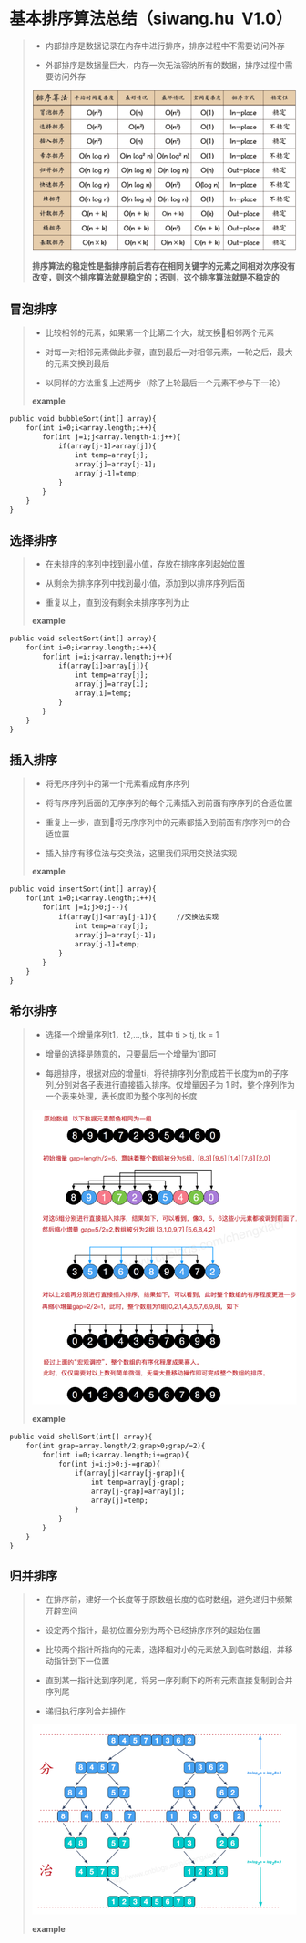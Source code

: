 # 基本排序算法总结（siwang.hu&nbsp;&nbsp;V1.0）  
> + 内部排序是数据记录在内存中进行排序，排序过程中不需要访问外存  
>  
> + 外部排序是数据量巨大，内存一次无法容纳所有的数据，排序过程中需要访问外存  
>  
> ![图片](./data/sort.png)  
>  
> **排序算法的稳定性是指排序前后若存在相同关键字的元素之间相对次序没有改变，则这个排序算法就是稳定的；否则，这个排序算法就是不稳定的**  
>  
## 冒泡排序  
> + 比较相邻的元素，如果第一个比第二个大，就交换相邻两个元素  
>  
> + 对每一对相邻元素做此步骤，直到最后一对相邻元素，一轮之后，最大的元素交换到最后  
>  
> + 以同样的方法重复上述两步（除了上轮最后一个元素不参与下一轮）  
>  
> **example**  
```
public void bubbleSort(int[] array){
    for(int i=0;i<array.length;i++){
        for(int j=1;j<array.length-i;j++){
            if(array[j-1]>array[j]){
                int temp=array[j];
                array[j]=array[j-1];
                array[j-1]=temp;
            }
        }
    }
}
```
## 选择排序  
> + 在未排序的序列中找到最小值，存放在排序序列起始位置  
>  
> + 从剩余为排序序列中找到最小值，添加到以排序序列后面  
>  
> + 重复以上，直到没有剩余未排序序列为止  
>  
> **example**  
```
public void selectSort(int[] array){
    for(int i=0;i<array.length;i++){
        for(int j=i;j<array.length;j++){
            if(array[i]>array[j]){
                int temp=array[j];
                array[j]=array[i];
                array[i]=temp;
            }
        }
    }
}
```
## 插入排序  
> + 将无序序列中的第一个元素看成有序序列  
>  
> + 将有序序列后面的无序序列的每个元素插入到前面有序序列的合适位置  
>  
> + 重复上一步，直到将无序序列中的元素都插入到前面有序序列中的合适位置  
>  
> + 插入排序有移位法与交换法，这里我们采用交换法实现  
>  
> **example**  
```
public void insertSort(int[] array){
    for(int i=0;i<array.length;i++){
        for(int j=i;j>0;j--){    
            if(array[j]<array[j-1]){     //交换法实现
                int temp=array[j];
                array[j]=array[j-1];
                array[j-1]=temp;
            }
        }
    }
}
```
## 希尔排序  
> + 选择一个增量序列t1，t2,...,tk，其中 ti > tj, tk = 1  
>  
> + 增量的选择是随意的，只要最后一个增量为1即可  
>  
> + 每趟排序，根据对应的增量ti，将待排序列分割成若干长度为m的子序列,分别对各子表进行直接插入排序。仅增量因子为 1 时，整个序列作为一个表来处理，表长度即为整个序列的长度  
>  
> ![图片](./data/shellsort.PNG)  
>  
> **example**  
```
public void shellSort(int[] array){
    for(int grap=array.length/2;grap>0;grap/=2){
        for(int i=0;i<array.length;i+=grap){
            for(int j=i;j>0;j-=grap){
                if(array[j]<array[j-grap]){
                    int temp=array[j-grap];
                    array[j-grap]=array[j];
                    array[j]=temp;
                }
            }
        }
    }
}
```
## 归并排序  
> + 在排序前，建好一个长度等于原数组长度的临时数组，避免递归中频繁开辟空间  
>  
> + 设定两个指针，最初位置分别为两个已经排序序列的起始位置  
>  
> + 比较两个指针所指向的元素，选择相对小的元素放入到临时数组，并移动指针到下一位置  
>  
> + 直到某一指针达到序列尾，将另一序列剩下的所有元素直接复制到合并序列尾  
>  
> + 递归执行序列合并操作  
>  
> ![图片](./data/merge.PNG)  
>  
> **example**  
```

```